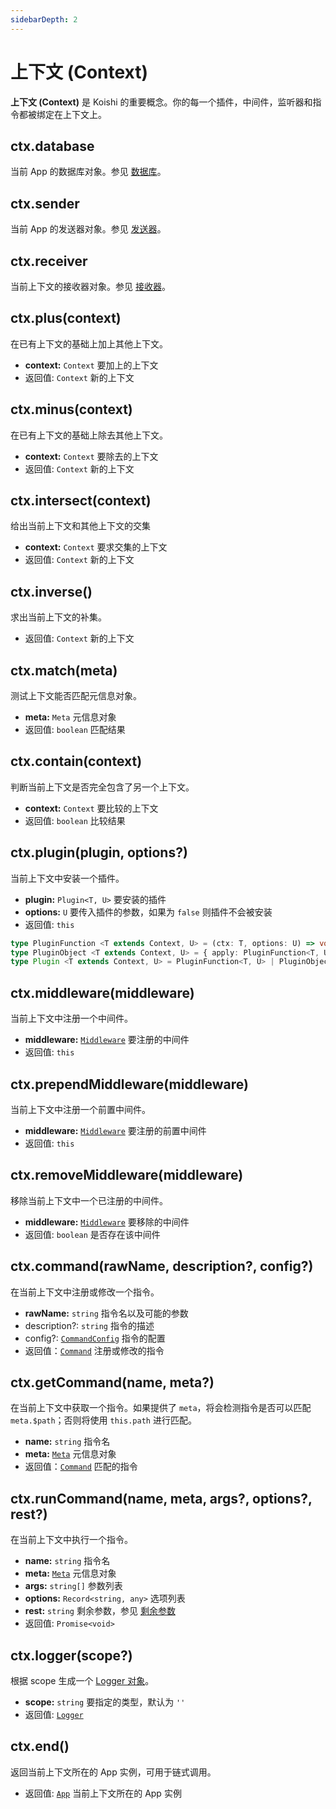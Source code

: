 ```yaml
---
sidebarDepth: 2
---
```


# 上下文 (Context)

**上下文 (Context)** 是 Koishi 的重要概念。你的每一个插件，中间件，监听器和指令都被绑定在上下文上。

## ctx.database

当前 App 的数据库对象。参见 [数据库](./database.md)。

## ctx.sender

当前 App 的发送器对象。参见 [发送器](./sender.md)。

## ctx.receiver

当前上下文的接收器对象。参见 [接收器](./receiver.md)。

## ctx.plus(context)

在已有上下文的基础上加上其他上下文。

- **context:** `Context` 要加上的上下文
- 返回值: `Context` 新的上下文

## ctx.minus(context)

在已有上下文的基础上除去其他上下文。

- **context:** `Context` 要除去的上下文
- 返回值: `Context` 新的上下文

## ctx.intersect(context)

给出当前上下文和其他上下文的交集

- **context:** `Context` 要求交集的上下文
- 返回值: `Context` 新的上下文

## ctx.inverse()

求出当前上下文的补集。

- 返回值: `Context` 新的上下文

## ctx.match(meta)

测试上下文能否匹配元信息对象。

- **meta:** `Meta` 元信息对象
- 返回值: `boolean` 匹配结果

## ctx.contain(context)

判断当前上下文是否完全包含了另一个上下文。

- **context:** `Context` 要比较的上下文
- 返回值: `boolean` 比较结果

## ctx.plugin(plugin, options?)

当前上下文中安装一个插件。

- **plugin:** `Plugin<T, U>` 要安装的插件
- **options:** `U` 要传入插件的参数，如果为 `false` 则插件不会被安装
- 返回值: `this`

```ts
type PluginFunction <T extends Context, U> = (ctx: T, options: U) => void
type PluginObject <T extends Context, U> = { apply: PluginFunction<T, U> }
type Plugin <T extends Context, U> = PluginFunction<T, U> | PluginObject<T, U>
```

## ctx.middleware(middleware)

当前上下文中注册一个中间件。

- **middleware:** [`Middleware`](../guide/receive-and-send.md#中间件) 要注册的中间件
- 返回值: `this`

## ctx.prependMiddleware(middleware)

当前上下文中注册一个前置中间件。

- **middleware:** [`Middleware`](../guide/receive-and-send.md#中间件) 要注册的前置中间件
- 返回值: `this`

## ctx.removeMiddleware(middleware)

移除当前上下文中一个已注册的中间件。

- **middleware:** [`Middleware`](../guide/receive-and-send.md#中间件) 要移除的中间件
- 返回值: `boolean` 是否存在该中间件

## ctx.command(rawName, description?, config?)

在当前上下文中注册或修改一个指令。

- **rawName:** `string` 指令名以及可能的参数
- description?: `string` 指令的描述
- config?: [`CommandConfig`](../guide/command-system.md#commandconfig-对象) 指令的配置
- 返回值：[`Command`](./command.md) 注册或修改的指令

## ctx.getCommand(name, meta?)

在当前上下文中获取一个指令。如果提供了 `meta`，将会检测指令是否可以匹配 `meta.$path`；否则将使用 `this.path` 进行匹配。

- **name:** `string` 指令名
- **meta:** [`Meta`](../guide/receive-and-send.md#深入-meta-对象) 元信息对象
- 返回值：[`Command`](./command.md) 匹配的指令

## ctx.runCommand(name, meta, args?, options?, rest?)

在当前上下文中执行一个指令。

- **name:** `string` 指令名
- **meta:** [`Meta`](../guide/receive-and-send.md#深入-meta-对象) 元信息对象
- **args:** `string[]` 参数列表
- **options:** `Record<string, any>` 选项列表
- **rest:** `string` 剩余参数，参见 [剩余参数](../guide/command-system.md#剩余参数)
- 返回值: `Promise<void>`

## ctx.logger(scope?) <Badge text="1.3.0+"/>

根据 scope 生成一个 [Logger 对象](../guide/logger.md#使用-logger)。

- **scope:** `string` 要指定的类型，默认为 `''`
- 返回值: [`Logger`](../guide/logger.md#使用-logger)

## ctx.end()

返回当前上下文所在的 App 实例，可用于链式调用。

- 返回值: [`App`](./app.md) 当前上下文所在的 App 实例
